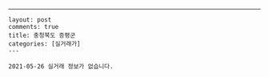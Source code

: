 ---
    layout: post
    comments: true
    title: 충청북도 증평군
    categories: [실거래가]
    ---

    2021-05-26 실거래 정보가 없습니다.

    